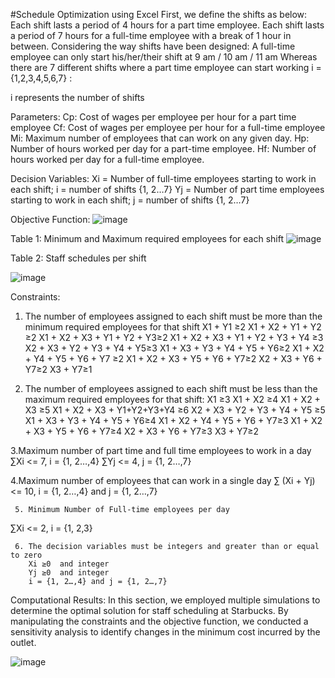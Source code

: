 #Schedule Optimization using Excel 
First, we define the shifts as below:
Each shift lasts a period of 4 hours for a part time employee.
Each shift lasts a period of 7 hours for a full-time employee with a break of 1 hour in between.
Considering the way shifts have been designed:
A full-time employee can only start his/her/their shift at 9 am / 10 am / 11 am 
Whereas there are 7 different shifts where a part time employee can start working
i = {1,2,3,4,5,6,7} 		: 	

i represents the number of shifts

Parameters:
Cp: Cost of wages per employee per hour for a part time employee
Cf: Cost of wages per employee per hour for a full-time employee
Mi: Maximum number of employees that can work on any given day.
Hp: Number of hours worked per day for a part-time employee.
Hf: Number of hours worked per day for a full-time employee.

Decision Variables:
Xi = Number of full-time employees starting to work in each shift; i = number of shifts {1, 2…7}
Yj = Number of part time employees starting to work in each shift; j = number of shifts {1, 2…7}

Objective Function:
![image](https://github.com/kuruvavarsha/Optimization_Excel/assets/143559502/534abf7e-2499-4ede-b0a1-382763ed7704)
 

Table 1: Minimum and Maximum required employees for each shift
![image](https://github.com/kuruvavarsha/Optimization_Excel/assets/143559502/6d7776ab-100d-475e-82f0-977c09d7eea1)



Table 2: Staff schedules per shift
	
![image](https://github.com/kuruvavarsha/Optimization_Excel/assets/143559502/20e5f64f-4a4f-48ff-a650-39ecf8296a42)

Constraints:
1. The number of employees assigned to each shift must be more than the minimum required employees for that shift
X1 + Y1 ≥2
X1 + X2 + Y1 + Y2 ≥2
X1 + X2 + X3 + Y1 + Y2 + Y3≥2
X1 + X2 + X3 + Y1 + Y2 + Y3 + Y4 ≥3
X2 + X3 + Y2 + Y3 + Y4 + Y5≥3
X1 + X3 + Y3 + Y4 + Y5 + Y6≥2
X1 + X2 + Y4 + Y5 + Y6 + Y7 ≥2
X1 + X2 + X3 + Y5 + Y6 + Y7≥2
X2 + X3 + Y6 + Y7≥2
X3 + Y7≥1



2. The number of employees assigned to each shift must be less than the maximum required employees for that shift:
X1  ≥3
X1 + X2  ≥4
X1 + X2 + X3 ≥5
X1 + X2 + X3 + Y1+Y2+Y3+Y4 ≥6
X2 + X3 + Y2 + Y3 + Y4 + Y5 ≥5
X1 + X3 + Y3 + Y4 + Y5 + Y6≥4
X1 + X2 + Y4 + Y5 + Y6 + Y7≥3
X1 + X2 + X3 + Y5 + Y6 + Y7≥4
	X2 + X3 + Y6 + Y7≥3
X3 + Y7≥2

		
3.Maximum number of part time and full time employees to work in a day
∑Xi <= 7, i = {1, 2…,4}
∑Yj <= 4, j = {1, 2…,7}

4.Maximum number of employees that can work in a single day
∑ (Xi + Yj) <= 10, i = {1, 2…,4} and j = {1, 2…,7}

     5. Minimum Number of Full-time employees per day 
∑Xi <= 2, i = {1, 2,3}

	
     6. The decision variables must be integers and greater than or equal to zero
		Xi ≥0  and integer
		Yj ≥0  and integer
		i = {1, 2…,4} and j = {1, 2…,7}
Computational Results:
In this section, we employed multiple simulations to determine the optimal solution for staff scheduling at Starbucks. 
By manipulating the constraints and the objective function, we conducted a sensitivity analysis to identify changes in the minimum cost incurred by the outlet.

 ![image](https://github.com/kuruvavarsha/Optimization_Excel/assets/143559502/76240c04-0801-4e47-a13e-52db25b959ab)

